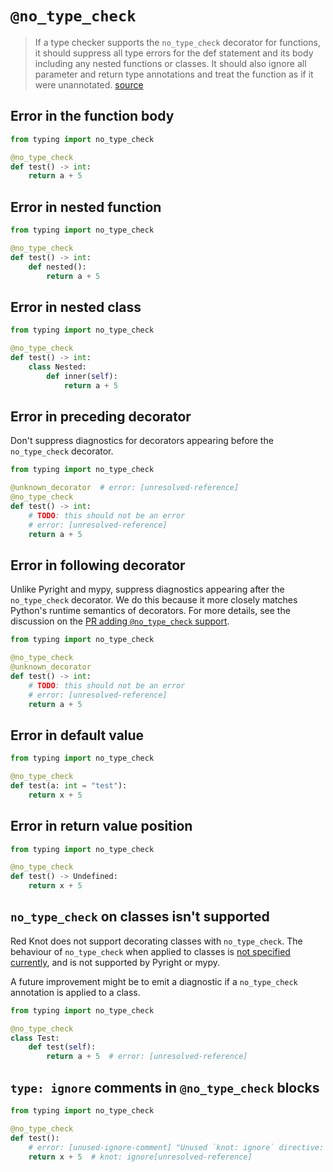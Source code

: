 # `@no_type_check`

> If a type checker supports the `no_type_check` decorator for functions, it should suppress all
> type errors for the def statement and its body including any nested functions or classes. It
> should also ignore all parameter and return type annotations and treat the function as if it were
> unannotated. [source](https://typing.python.org/en/latest/spec/directives.html#no-type-check)

## Error in the function body

```py
from typing import no_type_check

@no_type_check
def test() -> int:
    return a + 5
```

## Error in nested function

```py
from typing import no_type_check

@no_type_check
def test() -> int:
    def nested():
        return a + 5
```

## Error in nested class

```py
from typing import no_type_check

@no_type_check
def test() -> int:
    class Nested:
        def inner(self):
            return a + 5
```

## Error in preceding decorator

Don't suppress diagnostics for decorators appearing before the `no_type_check` decorator.

```py
from typing import no_type_check

@unknown_decorator  # error: [unresolved-reference]
@no_type_check
def test() -> int:
    # TODO: this should not be an error
    # error: [unresolved-reference]
    return a + 5
```

## Error in following decorator

Unlike Pyright and mypy, suppress diagnostics appearing after the `no_type_check` decorator. We do
this because it more closely matches Python's runtime semantics of decorators. For more details, see
the discussion on the
[PR adding `@no_type_check` support](https://github.com/astral-sh/ruff/pull/15122#discussion_r1896869411).

```py
from typing import no_type_check

@no_type_check
@unknown_decorator
def test() -> int:
    # TODO: this should not be an error
    # error: [unresolved-reference]
    return a + 5
```

## Error in default value

```py
from typing import no_type_check

@no_type_check
def test(a: int = "test"):
    return x + 5
```

## Error in return value position

```py
from typing import no_type_check

@no_type_check
def test() -> Undefined:
    return x + 5
```

## `no_type_check` on classes isn't supported

Red Knot does not support decorating classes with `no_type_check`. The behaviour of `no_type_check`
when applied to classes is
[not specified currently](https://typing.python.org/en/latest/spec/directives.html#no-type-check),
and is not supported by Pyright or mypy.

A future improvement might be to emit a diagnostic if a `no_type_check` annotation is applied to a
class.

```py
from typing import no_type_check

@no_type_check
class Test:
    def test(self):
        return a + 5  # error: [unresolved-reference]
```

## `type: ignore` comments in `@no_type_check` blocks

```py
from typing import no_type_check

@no_type_check
def test():
    # error: [unused-ignore-comment] "Unused `knot: ignore` directive: 'unresolved-reference'"
    return x + 5  # knot: ignore[unresolved-reference]
```
